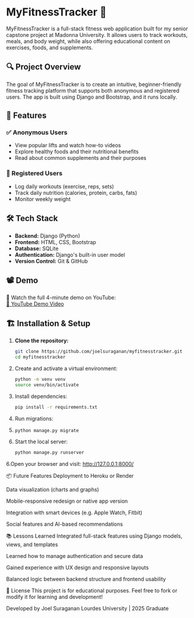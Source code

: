 # MyFitnessTracker 💪

MyFitnessTracker is a full-stack fitness web application built for my senior capstone project at Madonna University. It allows users to track workouts, meals, and body weight, while also offering educational content on exercises, foods, and supplements.

## 🔍 Project Overview

The goal of MyFitnessTracker is to create an intuitive, beginner-friendly fitness tracking platform that supports both anonymous and registered users. The app is built using Django and Bootstrap, and it runs locally.

## 🚀 Features

### ✅ Anonymous Users
- View popular lifts and watch how-to videos
- Explore healthy foods and their nutritional benefits
- Read about common supplements and their purposes

### 🔐 Registered Users
- Log daily workouts (exercise, reps, sets)
- Track daily nutrition (calories, protein, carbs, fats)
- Monitor weekly weight

## 🛠️ Tech Stack

- **Backend:** Django (Python)
- **Frontend:** HTML, CSS, Bootstrap
- **Database:** SQLite
- **Authentication:** Django's built-in user model
- **Version Control:** Git & GitHub

## 📽️ Demo

🎥 Watch the full 4-minute demo on YouTube:  
[🔗 YouTube Demo Video](https://www.youtube.com/watch?v=OxF5S52fSLE)

## 🏗️ Installation & Setup

1. **Clone the repository:**
   ```bash
   git clone https://github.com/joelsuraganan/myfitnesstracker.git
   cd myfitnesstracker

2. Create and activate a virtual environment:
   ```bash
   python -m venv venv
   source venv/bin/activate

4. Install dependencies:
   ```bash
   pip install -r requirements.txt

6. Run migrations:
7. ```bash
   python manage.py migrate

8. Start the local server:
   ```bash
   python manage.py runserver

6.Open your browser and visit:
  http://127.0.0.1:8000/


📦 Future Features
Deployment to Heroku or Render

Data visualization (charts and graphs)

Mobile-responsive redesign or native app version

Integration with smart devices (e.g. Apple Watch, Fitbit)

Social features and AI-based recommendations


📚 Lessons Learned
Integrated full-stack features using Django models, views, and templates

Learned how to manage authentication and secure data

Gained experience with UX design and responsive layouts

Balanced logic between backend structure and frontend usability


📜 License
This project is for educational purposes. Feel free to fork or modify it for learning and development!


Developed by Joel Suraganan
Lourdes University | 2025 Graduate
